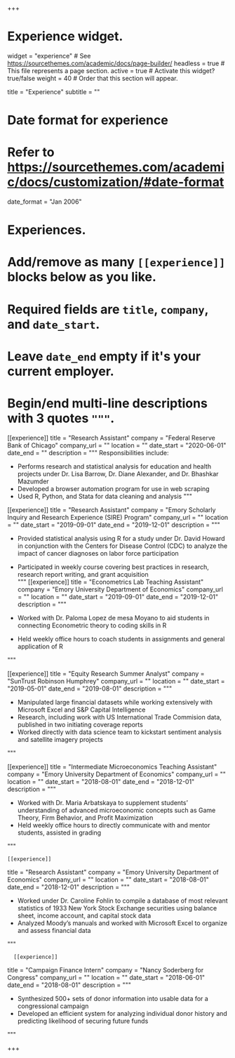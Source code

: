 +++
# Experience widget.
widget = "experience"  # See https://sourcethemes.com/academic/docs/page-builder/
headless = true  # This file represents a page section.
active = true  # Activate this widget? true/false
weight = 40  # Order that this section will appear.

title = "Experience"
subtitle = ""

# Date format for experience
#   Refer to https://sourcethemes.com/academic/docs/customization/#date-format
date_format = "Jan 2006"

# Experiences.
#   Add/remove as many `[[experience]]` blocks below as you like.
#   Required fields are `title`, `company`, and `date_start`.
#   Leave `date_end` empty if it's your current employer.
#   Begin/end multi-line descriptions with 3 quotes `"""`.
[[experience]]
  title = "Research Assistant"
  company = "Federal Reserve Bank of Chicago"
  company_url = ""
  location = ""
  date_start = "2020-06-01"
  date_end = ""
  description = """
  Responsibilities include:
  
  * Performs research and statistical analysis for education and health projects under Dr. Lisa Barrow, Dr. Diane Alexander, and Dr. Bhashkar Mazumder
  * Developed a browser automation program for use in web scraping
  * Used R, Python, and Stata for data cleaning and analysis
  """

[[experience]]
  title = "Research Assistant"
  company = "Emory Scholarly Inquiry and Research Experience (SIRE) Program"
  company_url = ""
  location = ""
  date_start = "2019-09-01"
  date_end = "2019-12-01"
  description = """

  * Provided statistical analysis using R for a study under Dr. David Howard in conjunction with the Centers for Disease Control (CDC) to analyze the impact of cancer diagnoses on labor force participation
  * Participated in weekly course covering best practices in research, research report writing, and grant acquisition  
  """
[[experience]]
  title = "Econometrics Lab Teaching Assistant"
  company = "Emory University Department of Economics"
  company_url = ""
  location = ""
  date_start = "2019-09-01"
  date_end = "2019-12-01"
  description = """

  * Worked with Dr. Paloma Lopez de mesa Moyano to aid students in connecting Econometric theory to coding skills in R 
  * Held weekly office hours to coach students in assignments and general application of R

  """

[[experience]]
  title = "Equity Research Summer Analyst"
  company = "SunTrust Robinson Humphrey"
  company_url = ""
  location = ""
  date_start = "2019-05-01"
  date_end = "2019-08-01"
  description = """

  * Manipulated large financial datasets while working extensively with Microsoft Excel and S&P Capital Intelligence
  * Research, including work with US International Trade Commision data, published in two initiating coverage reports
  * Worked directly with data science team to kickstart sentiment analysis and satellite imagery projects 

  """
  
  [[experience]]
  title = "Intermediate Microeconomics Teaching Assistant"
  company = "Emory University Department of Economics"
  company_url = ""
  location = ""
  date_start = "2018-08-01"
  date_end = "2018-12-01"
  description = """

  * Worked with Dr. Maria Arbatskaya to supplement students’ understanding of advanced microeconomic concepts such as Game Theory, Firm Behavior, and Profit Maximization
  * Held weekly office hours to directly communicate with and mentor students, assisted in grading

  """
  
    [[experience]]
  title = "Research Assistant"
  company = "Emory University Department of Economics"
  company_url = ""
  location = ""
  date_start = "2018-08-01"
  date_end = "2018-12-01"
  description = """

  * Worked under Dr. Caroline Fohlin to compile a database of most relevant statistics of 1933 New York Stock Exchange securities using balance sheet, income account, and capital stock data            
  * Analyzed Moody’s manuals and worked with Microsoft Excel to organize and assess financial data 
  
  """
  
      [[experience]]
  title = "Campaign Finance Intern"
  company = "Nancy Soderberg for Congress"
  company_url = ""
  location = ""
  date_start = "2018-06-01"
  date_end = "2018-08-01"
  description = """

  * Synthesized 500+ sets of donor information into usable data for a congressional campaign
  * Developed an efficient system for analyzing individual donor history and predicting likelihood of securing future funds
  
  """



+++
